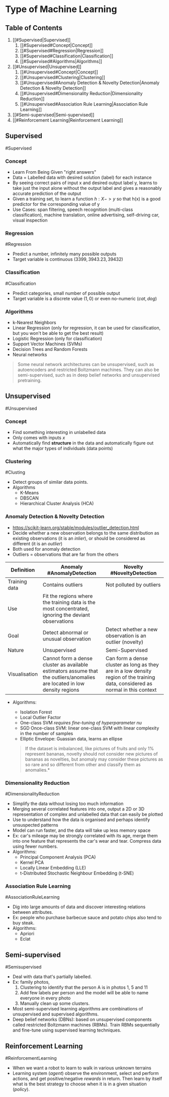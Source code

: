 # Type of Machine Learning

## Table of Contents
1. [[#Supervised|Supervised]]
	1. [[#Supervised#Concept|Concept]]
	2. [[#Supervised#Regression|Regression]]
	3. [[#Supervised#Classification|Classification]]
	4. [[#Supervised#Algorithms|Algorithms]]
2. [[#Unsupervised|Unsupervised]]
	1. [[#Unsupervised#Concept|Concept]]
	2. [[#Unsupervised#Clustering|Clustering]]
	3. [[#Unsupervised#Anomaly Detection & Novelty Detection|Anomaly Detection & Novelty Detection]]
	4. [[#Unsupervised#Dimensionality Reduction|Dimensionality Reduction]]
	5. [[#Unsupervised#Association Rule Learning|Association Rule Learning]]
3. [[#Semi-supervised|Semi-supervised]]
4. [[#Reinforcement Learning|Reinforcement Learning]]

## Supervised
#Supervised

### Concept
- Learn From Being Given "right answers"
- Data = Labelled data with desired solution (label) for each instance
- By seeing correct pairs of input x and desired output label y, learns to take just the input alone without the output label and gives a reasonably accurate prediction of the output
- Given a training set, to learn a function $h:X -> y$ so that h(x) is a good predictor for the corresponding value of y
- Use Cases: span filtering, speech recognition (multi-class classification), machine translation, online advertising, self-driving car, visual inspection

### Regression
#Regression
- Predict a number, infinitely many possible outputs
- Target variable is continuous $(3399, 3943.23, 39432)$

### Classification
#Classification
- Predict categories, small number of possible output
- Target variable is a discrete value $(1, 0)$ or even no-numeric ($cat, dog$)

### Algorithms
- k-Nearest Neighbors
- Linear Regression (only for regression, it can be used for classification, but you won't be able to get the best result)
- Logistic Regression (only for classification)
- Support Vector Machines (SVMs)
- Decision Trees and Random Forests
- Neural networks

> Some neural network architectures can be unsupervised, such as autoencoders and restricted Boltzmann machines. They can also be semi-supervised, such as in deep belief networks and unsupervised pretraining.

## Unsupervised 
#Unsupervised

### Concept
- Find something interesting in unlabelled data
- Only comes with inputs $x$
- Automatically find **structure** in the data and automatically figure out what the major types of individuals (data points)

### Clustering
#Clusting
- Detect groups of similar data points.
- Algorithms
	- K-Means  
	- DBSCAN
	- Hierarchical Cluster Analysis (HCA)

### Anomaly Detection & Novelty Detection
- https://scikit-learn.org/stable/modules/outlier_detection.html
- Decide whether a new observation belongs to the same distribution as existing observations (it is an _inlier_), or should be considered as different (it is an _outlier_)
- Both used for anomaly detection
- Outliers = observations that are far from the others  

| Definition    | Anomaly #AnomalyDetection                                                                                            | Novelty  #NoveltyDetection                                                 |
| ------------- | --------------------------------------------------------------------------------------------------- | -------------------------------------------------------- |
| Training data | Contains outliers                                                                                   | Not polluted by outliers                                 |
| Use           | Fit the regions where the training data is the most concentrated, ignoring the deviant observations |  |
| Goal          | Detect abnormal or unusual observation                                                              | Detect whether a new observation is an outlier (novelty) |
| Nature        | Unsupervised                                                                                        | Semi-Supervised                                          |
| Visualisation | Cannot form a dense cluster as available estimators assume that the outliers/anomalies are located in low density regions | Can form a dense cluster as long as they are in a low density region of the training data, considered as normal in this context |

- Algorithms:
	- Isolation Forest
	- Local Outlier Factor
	- One-class SVM _requires fine-tuning of hyperparameter nu_
	- SGD Once-class SVM: linear one-class SVM with linear complexity in the number of samples
	- Elliptic Envelope: Guassian data, learns an ellipse

	> If the dataset is imbalanced, like pictures of fruits and only 1% represent bananas, novelty should not consider new pictures of bananas as novelties, but anomaly may consider these pictures as so rare and so different from other and classify them as anomalies.*

### Dimensionality Reduction
 #DimensionalityReduction
 - Simplify the data without losing too much information
 - Merging several correlated features into one, output a 2D or 3D representation of complex and unlabelled data that can easily be plotted
 - Use to understand how the data is organised and perhaps identify unsuspected patterns
 - Model can run faster, and the data will take up less memory space
 - Ex: car's mileage may be strongly correlated with its age, merge them into one feature that represents the car's wear and tear. Compress data using fewer numbers.
 - Algorithms:
	- Principal Component Analysis (PCA)
	- Kernel PCA  
	- Locally Linear Embedding (LLE)
	- t-Distributed Stochastic Neighbour Embedding (t-SNE)

### Association Rule Learning
#AssociationRuleLearning
- Dig into large amounts of data and discover interesting relations between attributes.
- Ex: people who purchase barbecue sauce and potato chips also tend to buy steak.
- Algorithms:
	- Apriori
	- Eclat

## Semi-supervised
#Semisupervised
- Deal with data that's partially labelled.  
- Ex: family photos,  
	1. Clustering to identify that the person A is in photos 1, 5 and 11  
	2. Add few labels per person and the model will be able to name everyone in every photo  
	3. Manually clean up some clusters.
- Most semi-supervised learning algorithms are combinations of unsupervised and supervised algorithms.
- Deep belief networks (DBNs): based on unsupervised components called restricted Boltzmann machines (RBMs). Train RBMs sequentially and fine-tune using supervised learning techniques.

## Reinforcement Learning
#ReinforcementLearning  
- When we want a robot to learn to walk in various unknown terrains
- Learning system (_agent_) observe the environment, select and perform actions, and get positive/negative _rewards_ in return. Then learn by itself what is the best strategy to choose when it is in a given situation (_policy_).
